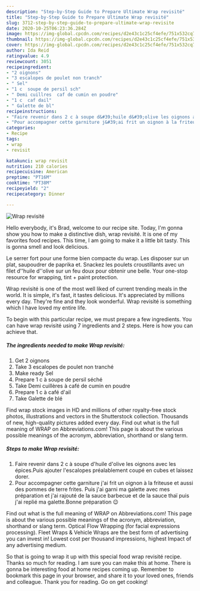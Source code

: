 ```yaml
---
description: "Step-by-Step Guide to Prepare Ultimate Wrap revisité"
title: "Step-by-Step Guide to Prepare Ultimate Wrap revisité"
slug: 3712-step-by-step-guide-to-prepare-ultimate-wrap-revisite
date: 2020-10-25T06:23:36.284Z
image: https://img-global.cpcdn.com/recipes/d2e43c1c25cf4efe/751x532cq70/wrap-revisite-photo-principale-de-la-recette.jpg
thumbnail: https://img-global.cpcdn.com/recipes/d2e43c1c25cf4efe/751x532cq70/wrap-revisite-photo-principale-de-la-recette.jpg
cover: https://img-global.cpcdn.com/recipes/d2e43c1c25cf4efe/751x532cq70/wrap-revisite-photo-principale-de-la-recette.jpg
author: Ida Reid
ratingvalue: 4.9
reviewcount: 3051
recipeingredient:
- "2 oignons"
- "3 escalopes de poulet non tranch"
- " Sel"
- "1 c  soupe de persil sch"
- " Demi cuillres  caf de cumin en poudre"
- "1 c  caf dail"
- " Galette de bl"
recipeinstructions:
- "Faire revenir dans 2 c à soupe d&#39;huile d&#39;olive les oignons avec les épices.Puis ajouter l&#39;escalopes préalablement coupé en cubes et laissez dorer."
- "Pour accompagner cette garniture j&#39;ai frit un oignon à la friteuse et aussi des pommes de terre frites. Puis j&#39;ai garni ma galette avec mes préparation et j&#39;ai rajouté de la sauce barbecue et de la sauce thaï puis j&#39;ai replié ma galette.Bonne préparation 😉"
categories:
- Recipe
tags:
- wrap
- revisit

katakunci: wrap revisit 
nutrition: 210 calories
recipecuisine: American
preptime: "PT16M"
cooktime: "PT38M"
recipeyield: "2"
recipecategory: Dinner

---
```



![Wrap revisité](https://img-global.cpcdn.com/recipes/d2e43c1c25cf4efe/751x532cq70/wrap-revisite-photo-principale-de-la-recette.jpg)

Hello everybody, it's Brad, welcome to our recipe site. Today, I'm gonna show you how to make a distinctive dish, wrap revisité. It is one of my favorites food recipes. This time, I am going to make it a little bit tasty. This is gonna smell and look delicious.

Le serrer fort pour une forme bien compacte du wrap. Les disposer sur un plat, saupoudrer de paprika et. Snackez les poulets croustillants avec un filet d&#39;&#39;huile d&#39;&#39;olive sur un feu doux pour obtenir une belle. Your one-stop resource for wrapping, tint + paint protection.

Wrap revisité is one of the most well liked of current trending meals in the world. It is simple, it's fast, it tastes delicious. It's appreciated by millions every day. They're fine and they look wonderful. Wrap revisité is something which I have loved my entire life.


To begin with this particular recipe, we must prepare a few ingredients. You can have wrap revisité using 7 ingredients and 2 steps. Here is how you can achieve that.

<!--inarticleads1-->

##### The ingredients needed to make Wrap revisité:

1. Get 2 oignons
1. Take 3 escalopes de poulet non tranché
1. Make ready  Sel
1. Prepare 1 c à soupe de persil séché
1. Take  Demi cuillères à café de cumin en poudre
1. Prepare 1 c à café d&#39;ail
1. Take  Galette de blé


Find wrap stock images in HD and millions of other royalty-free stock photos, illustrations and vectors in the Shutterstock collection. Thousands of new, high-quality pictures added every day. Find out what is the full meaning of WRAP on Abbreviations.com! This page is about the various possible meanings of the acronym, abbreviation, shorthand or slang term. 

<!--inarticleads2-->

##### Steps to make Wrap revisité:

1. Faire revenir dans 2 c à soupe d&#39;huile d&#39;olive les oignons avec les épices.Puis ajouter l&#39;escalopes préalablement coupé en cubes et laissez dorer.
1. Pour accompagner cette garniture j&#39;ai frit un oignon à la friteuse et aussi des pommes de terre frites. Puis j&#39;ai garni ma galette avec mes préparation et j&#39;ai rajouté de la sauce barbecue et de la sauce thaï puis j&#39;ai replié ma galette.Bonne préparation 😉


Find out what is the full meaning of WRAP on Abbreviations.com! This page is about the various possible meanings of the acronym, abbreviation, shorthand or slang term. Optical Flow Wrapping (for facial expressions processing). Fleet Wraps &amp; Vehicle Wraps are the best form of advertising you can invest in! Lowest cost per thousand impressions, highest Impact of any advertising medium. 

So that is going to wrap it up with this special food wrap revisité recipe. Thanks so much for reading. I am sure you can make this at home. There is gonna be interesting food at home recipes coming up. Remember to bookmark this page in your browser, and share it to your loved ones, friends and colleague. Thank you for reading. Go on get cooking!
